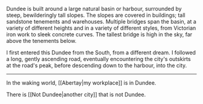 Dundee is built around a large natural basin or harbour, surrounded by steep, bewilderingly tall slopes. The slopes are covered in buildings; tall sandstone tenements and warehouses. Multiple bridges span the basin, at a variety of different heights and in a variety of different styles, from Victorian iron work to sleek concrete curves. The tallest bridge is high in the sky, far above the tenements below.

I first entered this Dundee from the South, from a different dream. I followed a long, gently ascending road, eventually encountering the city's outskirts at the road's peak, before descending down to the harbour, into the city.

---

In the waking world, [[Abertay|my workplace]] is in Dundee.

There is [[Not Dundee|another city]] that is not Dundee.